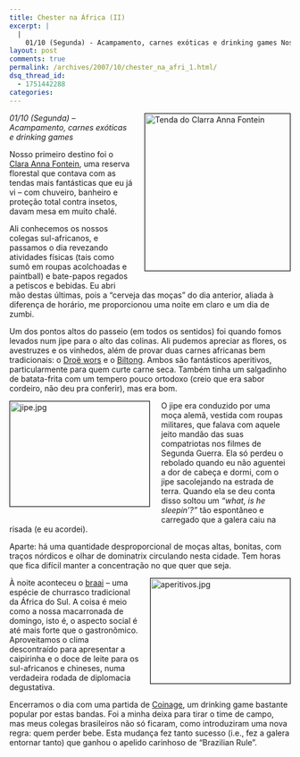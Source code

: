 ```yaml
---
title: Chester na África (II)
excerpt: |
  |
    01/10 (Segunda) - Acampamento, carnes exóticas e drinking games Nosso primeiro destino foi o Clara Anna Fontein, uma reserva florestal que contava com as tendas mais fantásticas que eu já vi - com chuveiro, banheiro e proteção total contra insetos,...
layout: post
comments: true
permalink: /archives/2007/10/chester_na_afri_1.html/
dsq_thread_id:
  - 1751442288
categories:
---
```

<span class="mt-enclosure mt-enclosure-image"><img alt="Tenda do Clarra Anna Fontein" src="//chester.me/archives/img/tenda.jpg" width="260" height="281" class="mt-image-right" border="1" style="float: right; margin: 0  0 20px 20px;" /></span>*01/10 (Segunda) &#8211; Acampamento, carnes exóticas e drinking games*

Nosso primeiro destino foi o [Clara Anna Fontein][1], uma reserva florestal que contava com as tendas mais fantásticas que eu já vi &#8211; com chuveiro, banheiro e proteção total contra insetos, davam mesa em muito chalé.

Ali conhecemos os nossos colegas sul-africanos, e passamos o dia revezando atividades físicas (tais como sumô em roupas acolchoadas e paintball) e bate-papos regados a petiscos e bebidas. Eu abri mão destas últimas, pois a &#8220;cerveja das moças&#8221; do dia anterior, aliada à diferença de horário, me proporcionou uma noite em claro e um dia de zumbi.

Um dos pontos altos do passeio (em todos os sentidos) foi quando fomos levados num jipe para o alto das colinas. Ali pudemos apreciar as flores, os avestruzes e os vinhedos, além de provar duas carnes africanas bem tradicionais: o [Droë wors][2] e o [Biltong][3]. Ambos são fantásticos aperitivos, particularmente para quem curte carne seca. Também tinha um salgadinho de batata-frita com um tempero pouco ortodoxo (creio que era sabor cordeiro, não deu pra conferir), mas era bom.

<span class="mt-enclosure mt-enclosure-image"><img alt="jipe.jpg" src="//chester.me/archives/img/jipe.jpg" width="250" height="188" class="mt-image-left" border="1" style="float: left; margin: 0 20px 20px 0;" /></span>O jipe era conduzido por uma moça alemã, vestida com roupas militares, que falava com aquele jeito mandão das suas compatriotas nos filmes de Segunda Guerra. Ela só perdeu o rebolado quando eu não aguentei a dor de cabeça e dormi, com o jipe sacolejando na estrada de terra. Quando ela se deu conta disso soltou um *&#8220;what, is he sleepin&#8217;?&#8221;* tão espontâneo e carregado que a galera caiu na risada (e eu acordei).

Aparte: há uma quantidade desproporcional de moças altas, bonitas, com traços nórdicos e olhar de dominatrix circulando nesta cidade. Tem horas que fica difícil manter a concentração no que quer que seja.

<span class="mt-enclosure mt-enclosure-image"><img alt="aperitivos.jpg" src="//chester.me/archives/img/aperitivos.jpg" width="250" height="188" class="mt-image-right" style="float: right; margin: 0 0 20px 20px;" border="1" /></span>À noite aconteceu o [braai][4] &#8211; uma espécie de churrasco tradicional da África do Sul. A coisa é meio como a nossa macarronada de domingo, isto é, o aspecto social é até mais forte que o gastronômico. Aproveitamos o clima descontraído para apresentar a caipirinha e o doce de leite para os sul-africanos e chineses, numa verdadeira rodada de diplomacia degustativa.

Encerramos o dia com uma partida de [Coinage][5], um drinking game bastante popular por estas bandas. Foi a minha deixa para tirar o time de campo, mas meus colegas brasileiros não só ficaram, como introduziram uma nova regra: quem perder bebe. Esta mudança fez tanto sucesso (i.e., fez a galera entornar tanto) que ganhou o apelido carinhoso de &#8220;Brazilian Rule&#8221;.

 [1]: http://www.claraannafontein.com/
 [2]: http://en.wikipedia.org/wiki/Dro%C3%AB_wors
 [3]: http://en.wikipedia.org/wiki/Biltong
 [4]: http://pt.wikipedia.org/wiki/Braai
 [5]: http://www.mydrinkinggames.com/coinage.htm
